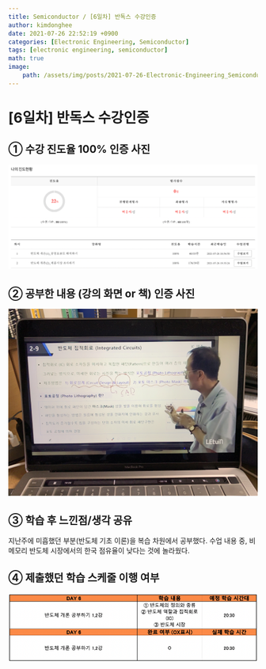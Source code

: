 ```yaml
---
title: Semiconductor / [6일차] 반독스 수강인증
author: kimdonghee
date: 2021-07-26 22:52:19 +0900
categories: [Electronic Engineering, Semiconductor]
tags: [electronic engineering, semiconductor]
math: true
image:
    path: /assets/img/posts/2021-07-26-Electronic-Engineering_Semiconductor_6일차-반독스-수강인증/preview.jpg
---
```


# **[6일차] 반독스 수강인증**

## **① 수강 진도율 100% 인증 사진**

![Fig. 1](/assets/img/posts/2021-07-26-Electronic-Engineering_Semiconductor_6일차-반독스-수강인증/fig_1.png)

## **② 공부한 내용 (강의 화면 or 책) 인증 사진**

![Fig. 2](/assets/img/posts/2021-07-26-Electronic-Engineering_Semiconductor_6일차-반독스-수강인증/fig_2.JPG)

## **③ 학습 후 느낀점/생각 공유**

지난주에 미흡했던 부분(반도체 기초 이론)을 복습 차원에서 공부했다. 수업 내용 중, 비메모리 반도체 시장에서의 한국 점유율이 낮다는 것에 놀라웠다.

## **④ 제출했던 학습 스케줄 이행 여부**

![Fig. 4](/assets/img/posts/2021-07-26-Electronic-Engineering_Semiconductor_6일차-반독스-수강인증/fig_4.png)